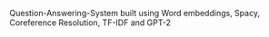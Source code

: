 Question-Answering-System built using Word embeddings, Spacy, Coreference Resolution, TF-IDF and GPT-2
